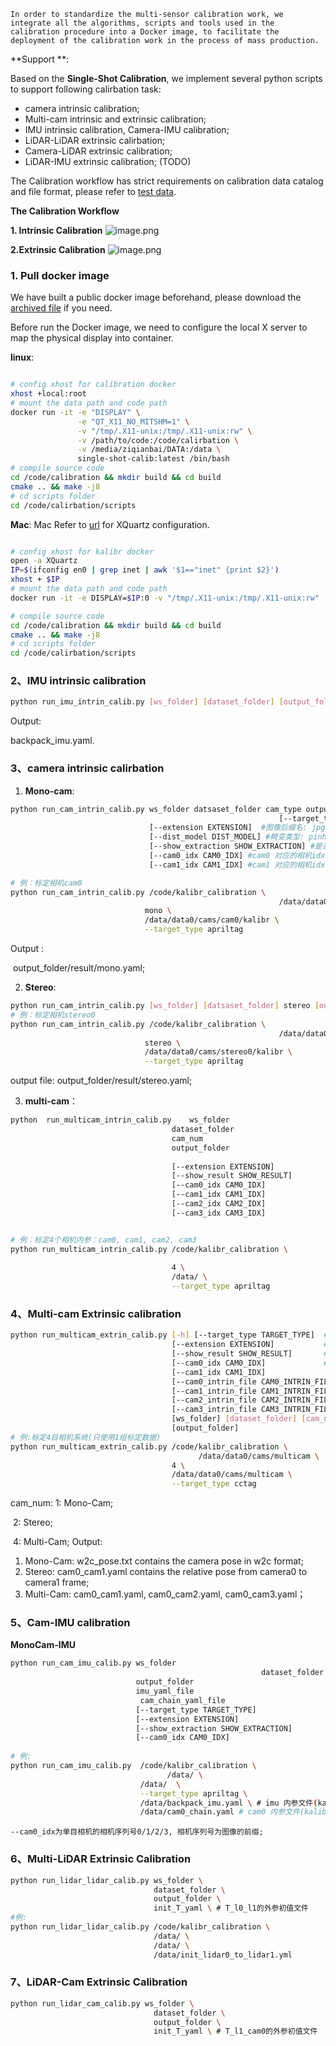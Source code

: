 	In order to standardize the multi-sensor calibration work, we integrate all the algorithms, scripts and tools used in the calibration procedure into a Docker image, to facilitate the deployment of the calibration work in the process of mass production.
**Support **:

Based on the  **Single-Shot Calibration**,  we implement several python scripts to support following  calirbation task:

* camera intrinsic calibration;
* Multi-cam intrinsic and extrinsic calibration;
* IMU intrinsic calibration, Camera-IMU calibration;
* LiDAR-LiDAR extrinsic calirbation;
* Camera-LiDAR extrinsic calibration;
* LiDAR-IMU extrinsic calibration; (TODO)

The Calibration workflow has strict requirements on calibration data catalog and file format, please refer to [test data](https://drive.google.com/file/d/1Cv0FGCFS3pz7H1yHeFi5lkA2ZzCAYpYk/view?usp=share_link).
​

**The Calibration Workflow**

 **1. Intrinsic Calibration**
![image.png](https://intranetproxy.alipay.com/skylark/lark/0/2021/png/225917/1622634471472-2bd8a9eb-27ee-4113-8992-a97ac6a07d80.png#clientId=u12e67438-d0c7-4&from=paste&height=260&id=u844abdfa&margin=%5Bobject%20Object%5D&name=image.png&originHeight=520&originWidth=1294&originalType=binary&ratio=1&size=82703&status=done&style=none&taskId=u23bd9cd7-3c28-497f-bef7-46d881866d8&width=647)

**2.Extrinsic Calibration**
![image.png](https://intranetproxy.alipay.com/skylark/lark/0/2021/png/225917/1622634488953-fa0ef57b-d315-46b9-8782-65ce4c4a3c26.png#clientId=u12e67438-d0c7-4&from=paste&height=447&id=u063e993a&margin=%5Bobject%20Object%5D&name=image.png&originHeight=894&originWidth=910&originalType=binary&ratio=1&size=123854&status=done&style=none&taskId=u0232ba31-e7cf-4426-b3cb-f6f845b3ccf&width=455)






### 1. Pull docker image 

We have built a public docker image beforehand, please download the [archived file](https://drive.google.com/file/d/1WqkYovHSsb4BI_V_soT5umzXNUleR3RB/view?usp=share_link) if you need.

Before run the Docker image, we need to configure the local X server to map the physical display into container.

**linux**:

```bash

# config xhost for calibration docker 
xhost +local:root
# mount the data path and code path
docker run -it -e "DISPLAY" \
               -e "QT_X11_NO_MITSHM=1" \
               -v "/tmp/.X11-unix:/tmp/.X11-unix:rw" \
               -v /path/to/code:/code/calirbation \
               -v /media/ziqianbai/DATA:/data \
               single-shot-calib:latest /bin/bash
# compile source code
cd /code/calibration && mkdir build && cd build
cmake .. && make -j8
# cd scripts folder
cd /code/calirbation/scripts
```


**Mac**:
Mac Refer to [url](https://sourabhbajaj.com/blog/2017/02/07/gui-applications-docker-mac/) for XQuartz configuration.

```bash

# config xhost for kalibr docker 
open -a XQuartz
IP=$(ifconfig en0 | grep inet | awk '$1=="inet" {print $2}')
xhost + $IP
# mount the data path and code path
docker run -it -e DISPLAY=$IP:0 -v "/tmp/.X11-unix:/tmp/.X11-unix:rw" -v /media/ziqianbai/DATA:/data -v /path/to/code:/code/calirbation \ single-shot-calib:latest /bin/bash 

# compile source code
cd /code/calibration && mkdir build && cd build
cmake .. && make -j8
# cd scripts folder
cd /code/calirbation/scripts
```



### 2、IMU intrinsic calibration
```bash
python run_imu_intrin_calib.py [ws_folder] [dataset_folder] [output_folder]
```
Output:

   backpack_imu.yaml.


### 3、camera intrinsic calirbation

1. **Mono-cam**:
```bash
python run_cam_intrin_calib.py ws_folder datsaset_folder cam_type output_folder
															[--target_type TARGET_TYPE]  #标定板类型: checkerboard, apriltag, cctag
                               [--extension EXTENSION]  #图像后缀名: jpg png
                               [--dist_model DIST_MODEL] #畸变类型: pinhole-equi, pinhole-radtan
                               [--show_extraction SHOW_EXTRACTION] #是否可视化特征提取过程
                               [--cam0_idx CAM0_IDX] #cam0 对应的相机idx
                               [--cam1_idx CAM1_IDX] #cam1 对应的相机idx

# 例：标定相机cam0
python run_cam_intrin_calib.py /code/kalibr_calibration \
															/data/data0/cams/cam0 \
                              mono \
                              /data/data0/cams/cam0/kalibr \
                              --target_type apriltag
```
Output :

​	  output_folder/result/mono.yaml;


2. **Stereo**:
```bash
python run_cam_intrin_calib.py [ws_folder] [datsaset_folder] stereo [output_folder]
# 例：标定相机stereo0
python run_cam_intrin_calib.py /code/kalibr_calibration \
															/data/data0/cams/stereo0 \
                              stereo \
                              /data/data0/cams/stereo0/kalibr \
                              --target_type apriltag
```
output file: output_folder/result/stereo.yaml;



3. **multi-cam**：
```bash
python  run_multicam_intrin_calib.py    ws_folder 
                                    dataset_folder 
                                    cam_num
                                    output_folder 
																		[--target_type TARGET_TYPE]
                                    [--extension EXTENSION]
                                    [--show_result SHOW_RESULT]
                                    [--cam0_idx CAM0_IDX]
                                    [--cam1_idx CAM1_IDX]
                                    [--cam2_idx CAM2_IDX]
                                    [--cam3_idx CAM3_IDX]


# 例：标定4个相机内参：cam0, cam1, cam2, cam3
python run_multicam_intrin_calib.py /code/kalibr_calibration \
																		/data/ \
                                    4 \
                                    /data/ \
                                    --target_type apriltag
```


### 4、Multi-cam Extrinsic calibration

```bash
python run_multicam_extrin_calib.py [-h] [--target_type TARGET_TYPE]  # 标定板类型: checkerboard, apriltag, cctag
                                    [--extension EXTENSION]           # 图像后缀: png, jpg
                                    [--show_result SHOW_RESULT]       # 是否可视化标定结果
                                    [--cam0_idx CAM0_IDX]             # 目标相机序列号, default:0
                                    [--cam1_idx CAM1_IDX]
                                    [--cam0_intrin_file CAM0_INTRIN_FILE] # 目标相机原始内参文件
                                    [--cam1_intrin_file CAM1_INTRIN_FILE]
                                    [--cam2_intrin_file CAM2_INTRIN_FILE]
                                    [--cam3_intrin_file CAM3_INTRIN_FILE]
                                    [ws_folder] [dataset_folder] [cam_num]
                                    [output_folder]
# 例:标定4目相机系统(只使用1组标定数据)
python run_multicam_extrin_calib.py /code/kalibr_calibration \
			                              /data/data0/cams/multicam \
                                    4 \
                                    /data/data0/cams/multicam \
                                    --target_type cctag
```
cam_num:  1: Mono-Cam; 

​					2: Stereo; 

​					4: Multi-Cam;
Output: 

   1. Mono-Cam: w2c_pose.txt contains the camera pose in w2c format;
   1. Stereo: cam0_cam1.yaml contains the relative pose from camera0 to camera1 frame;
   1. Multi-Cam: cam0_cam1.yaml, cam0_cam2.yaml, cam0_cam3.yaml；



### 5、Cam-IMU calibration
**MonoCam-IMU**

```bash
python run_cam_imu_calib.py ws_folder
														dataset_folder
                            output_folder
                            imu_yaml_file 
                             cam_chain_yaml_file
                            [--target_type TARGET_TYPE]
                            [--extension EXTENSION]
                            [--show_extraction SHOW_EXTRACTION]
                            [--cam0_idx CAM0_IDX]
                              
# 例:
python run_cam_imu_calib.py  /code/kalibr_calibration \
			                       /data/ \
                             /data/  \
                             --target_type apriltag \
                             /data/backpack_imu.yaml \ # imu 内参文件(kalibr输出)
                             /data/cam0_chain.yaml # cam0 内参文件(kalibr输出)
```
    --cam0_idx为单目相机的相机序列号0/1/2/3, 相机序列号为图像的前缀;



### 6、Multi-LiDAR Extrinsic Calibration
```bash
python run_lidar_lidar_calib.py ws_folder \
                                dataset_folder \
                                output_folder \
                                init_T_yaml \ # T_l0_l1的外参初值文件
#例:
python run_lidar_lidar_calib.py /code/kalibr_calibration \
                                /data/ \
                                /data/ \
                                /data/init_lidar0_to_lidar1.yml
```



### 7、LiDAR-Cam Extrinsic Calibration

```bash
python run_lidar_cam_calib.py ws_folder \
                                dataset_folder \
                                output_folder \
                                init_T_yaml \ # T_l1_cam0的外参初值文件
```
